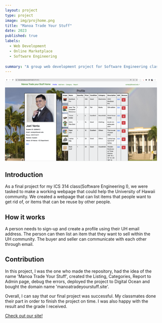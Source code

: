 ```yaml
---
layout: project
type: project
image: img/projhome.png
title: "Manoa Trade Your Stuff"
date: 2023
published: true
labels:
  - Web Development
  - Online Marketplace
  - Software Engineering
  
summary: "A group web development project for Software Engineering class"
---
```


<div class="text-center p-4">
  <img width="1000px" src="../img/projprofile.png">
</div>

## Introduction
As a final project for my ICS 314 class(Software Engineering I), we were tasked to make a working webpage that could help the University of Hawaii community. We created a webpage that can list items that people want to get rid of, or items that can be reuse by other people. 

## How it works
A person needs to sign-up and create a profile using their UH email address. The person can then list an item that they want to sell within the UH community. The buyer and seller can communicate with each other through email.

## Contribution
In this project, I was the one who made the repository, had the idea of the name 'Manoa Trade Your Stuff', created the Listing, Categories, Report to Admin page, debug the errors, deployed the project to Digital Ocean and bought the domain name 'manoatradeyourstuff.site'. 


Overall, I can say that our final project was successful. My classmates done their part in order to finish the project on time. I was also happy with the result and the grade I received.

[Check out our site!](https://manoatradeyourstuff.site)


